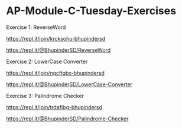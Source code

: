 # AP-Module-C-Tuesday-Exercises
Exercise 1: ReverseWord

https://repl.it/join/krcksohu-bhupindersd

https://repl.it/@BhupinderSD/ReverseWord

Exercise 2: LowerCase Converter

https://repl.it/join/nqcftgbx-bhupindersd

https://repl.it/@BhupinderSD/LowerCase-Converter

Exercise 3: Palindrome Checker

https://repl.it/join/trdafjbg-bhupindersd

https://repl.it/@BhupinderSD/Palindrome-Checker
